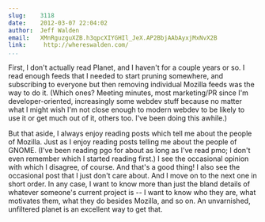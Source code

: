 ```yaml
---
slug:    3118
date:    2012-03-07 22:04:02
author:  Jeff Walden
email:   XMnRguzguXZB.h3qpcXIYGHIl_JeX.AP2BbjAAbAyxjMxNvX2B
link:     http://whereswalden.com/
...
```


First, I don't actually read Planet, and I haven't for a couple years
or so.  I read enough feeds that I needed to start pruning somewhere,
and subscribing to everyone but then removing individual Mozilla feeds
was the way to do it.  (Which ones?  Meeting minutes, most
marketing/PR since I'm developer-oriented, increasingly some webdev
stuff because no matter what I might wish I'm not close enough to
modern webdev to be likely to use it or get much out of it, others
too.  I've been doing this awhile.)

But that aside, I always enjoy reading posts which tell me about the
people of Mozilla.  Just as I enjoy reading posts telling me about the
people of GNOME.  (I've been reading pgo for about as long as I've
read pmo; I don't even remember which I started reading first.)  I see
the occasional opinion with which I disagree, of course.  And that's a
good thing!  I also see the occasional post that I just don't care
about.  And I move on to the next one in short order.  In any case, I
want to know more than just the bland details of whatever someone's
current project is -- I want to know who they are, what motivates
them, what they do besides Mozilla, and so on.  An unvarnished,
unfiltered planet is an excellent way to get that.
